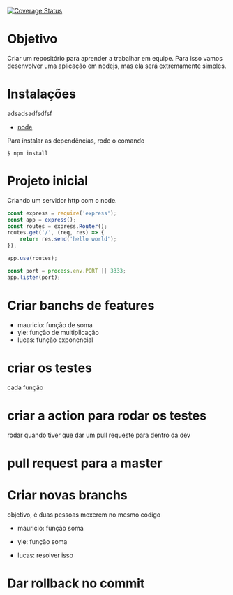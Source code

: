 <a href='https://coveralls.io/github/Muly-Org/how-to-use-github?branch=master'><img src='https://coveralls.io/repos/github/Muly-Org/how-to-use-github/badge.svg?branch=master' alt='Coverage Status' /></a>


# Objetivo
Criar um repositório para aprender a trabalhar em equipe. Para isso vamos desenvolver uma aplicação em nodejs, mas ela será extremamente simples.

# Instalações
adsadsadfsdfsf
- [node](https://nodejs.org/en/)

Para instalar as dependências, rode o comando
```shell
$ npm install
```

# Projeto inicial
Criando um servidor http com o node.

```JavaScript
const express = require('express');
const app = express();
const routes = express.Router();
routes.get('/', (req, res) => {
    return res.send('hello world');
});

app.use(routes);

const port = process.env.PORT || 3333;
app.listen(port);
```

# Criar banchs de features
- mauricio: função de soma
- yle: função de multiplicação
- lucas: função exponencial

# criar os testes
cada função

# criar a action para rodar os testes
rodar quando tiver que dar um pull requeste para dentro da dev

# pull request para a master

# Criar novas branchs
objetivo, é duas pessoas mexerem no mesmo código
- mauricio: função soma
- yle: função soma

- lucas: resolver isso

# Dar rollback no commit

